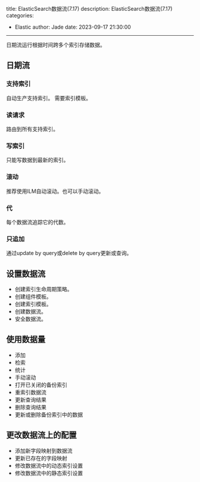 title: ElasticSearch数据流(7.17)
description: ElasticSearch数据流(7.17)
categories:
  - Elastic
author: Jade
date: 2023-09-17 21:30:00
---

日期流运行根据时间跨多个索引存储数据。

## 日期流
### 支持索引
自动生产支持索引。
需要索引模板。

### 读请求
路由到所有支持索引。

### 写索引
只能写数据到最新的索引。

### 滚动
推荐使用ILM自动滚动。也可以手动滚动。

### 代
每个数据流追踪它的代数。

### 只追加
通过update by query或delete by query更新或查询。

## 设置数据流
- 创建索引生命周期策略。
- 创建组件模板。
- 创建索引模板。
- 创建数据流。
- 安全数据流。

## 使用数据量
- 添加
- 检索
- 统计
- 手动滚动
- 打开已关闭的备份索引
- 重索引数据流
- 更新查询结果
- 删除查询结果
- 更新或删除备份索引中的数据

## 更改数据流上的配置
- 添加新字段映射到数据流
- 更新已存在的字段映射
- 修改数据流中的动态索引设置
- 修改数据流中的静态索引设置